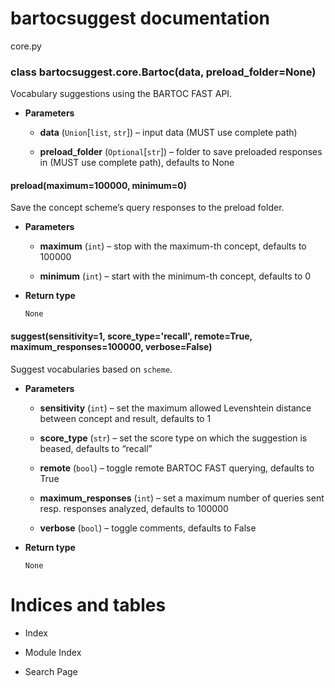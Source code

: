# bartocsuggest documentation

core.py


### class bartocsuggest.core.Bartoc(data, preload_folder=None)
Vocabulary suggestions using the BARTOC FAST API.


* **Parameters**

    
    * **data** (`Union`[`list`, `str`]) – input data (MUST use complete path)


    * **preload_folder** (`Optional`[`str`]) – folder to save preloaded responses in (MUST use complete path), defaults to None



#### preload(maximum=100000, minimum=0)
Save the concept scheme’s query responses to the preload folder.


* **Parameters**

    
    * **maximum** (`int`) – stop with the maximum-th concept, defaults to 100000


    * **minimum** (`int`) – start with the minimum-th concept, defaults to 0



* **Return type**

    `None`



#### suggest(sensitivity=1, score_type='recall', remote=True, maximum_responses=100000, verbose=False)
Suggest vocabularies based on `scheme`.


* **Parameters**

    
    * **sensitivity** (`int`) – set the maximum allowed Levenshtein distance between concept and result, defaults to 1


    * **score_type** (`str`) – set the score type on which the suggestion is beased, defaults to “recall”


    * **remote** (`bool`) – toggle remote BARTOC FAST querying, defaults to True


    * **maximum_responses** (`int`) – set a maximum number of queries sent resp. responses analyzed, defaults to 100000


    * **verbose** (`bool`) – toggle comments, defaults to False



* **Return type**

    `None`


# Indices and tables


* Index


* Module Index


* Search Page
